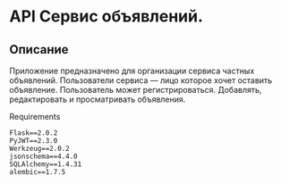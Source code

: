 #  API Сервис объявлений.

## Описание

Приложение предназначено для организации сервиса частных объявлений. Пользователи сервиса — лицо которое хочет оставить 
объявление.
Пользователь может регистрироваться. Добавлять, редактировать и просматривать объявления.

Requirements
```text 
Flask==2.0.2
PyJWT==2.3.0
Werkzeug==2.0.2
jsonschema==4.4.0
SQLAlchemy==1.4.31
alembic==1.7.5
```
